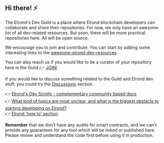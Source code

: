 ## Hi there! ⚡

The Elrond's Dev Guild is a place where Elrond blockchain developers can collaborate and share their repositories. For now, we only have an awesome list of all dev-related resources. But soon, there will be more practical repositories here. All will be open source. 

We encourage you to join and contribute. You can start by adding some interesting links to the [awesome-elrond-dev-resources](https://github.com/ElrondDevGuild/awesome-elrond-dev-resources). 

You can also reach us if you would like to be a curator of your repository here in the Guild 👉 [JOIN!](https://github.com/orgs/ElrondDevGuild/discussions/4)

If you would like to discuss something related to the Guild and Elrond dev stuff, you could try the [Discussions](https://github.com/orgs/ElrondDevGuild/discussions) section.

👉 [Elrond's Dev Scrolls - complementary community based docs](https://elrond-dev-guild.gitbook.io/scrolls/)\
👉 [What kind of topics are most unclear, and what is the biggest obstacle to starting developing on Elrond?](https://github.com/orgs/ElrondDevGuild/discussions/2)\
👉 [Elrond 'how to' section](https://github.com/orgs/ElrondDevGuild/discussions/categories/how-to)

**Remember** that we don't have any audits for smart contracts, and we can't provide any guarantees for any tool which will be linked or published here. Please review and understand the code first before using it in production.
